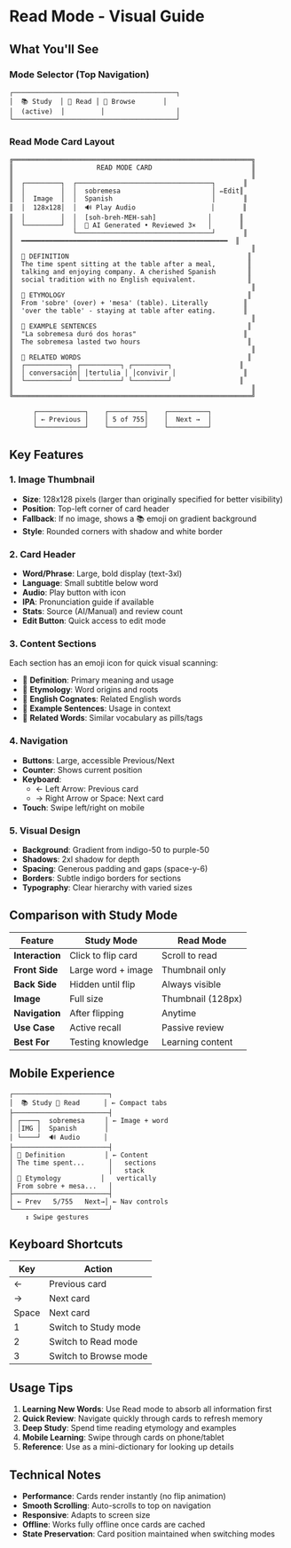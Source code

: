 # Read Mode - Visual Guide

## What You'll See

### Mode Selector (Top Navigation)
```
┌─────────────────────────────────────────┐
│  📚 Study  │ 📄 Read │ 📖 Browse       │
│  (active)  │         │                  │
└─────────────────────────────────────────┘
```

### Read Mode Card Layout

```
╔════════════════════════════════════════════════════════════╗
║                     READ MODE CARD                         ║
║                                                            ║
║  ┌─────────┐  ┌──────────────────────────────────┐       ║
║  │         │  │  sobremesa                       │ ✏️Edit║
║  │  Image  │  │  Spanish                         │       ║
║  │  128x128│  │  🔊 Play Audio                   │       ║
║  │         │  │  [soh-breh-MEH-sah]             │       ║
║  └─────────┘  │  🤖 AI Generated • Reviewed 3×   │       ║
║               └──────────────────────────────────┘       ║
║  ━━━━━━━━━━━━━━━━━━━━━━━━━━━━━━━━━━━━━━━━━━━━━━━━━━━━  ║
║                                                            ║
║  📖 DEFINITION                                             ║
║  The time spent sitting at the table after a meal,        ║
║  talking and enjoying company. A cherished Spanish        ║
║  social tradition with no English equivalent.             ║
║                                                            ║
║  🌱 ETYMOLOGY                                              ║
║  From 'sobre' (over) + 'mesa' (table). Literally         ║
║  'over the table' - staying at table after eating.       ║
║                                                            ║
║  💬 EXAMPLE SENTENCES                                      ║
║  "La sobremesa duró dos horas"                           ║
║  The sobremesa lasted two hours                           ║
║                                                            ║
║  🔀 RELATED WORDS                                          ║
║  ┌───────────┐ ┌──────────┐ ┌─────────┐                 ║
║  │ conversación│ │tertulia │ │convivir │                 ║
║  └───────────┘ └──────────┘ └─────────┘                 ║
║                                                            ║
╚════════════════════════════════════════════════════════════╝

      ┌────────────┐    ┌─────────┐    ┌──────────┐
      │ ← Previous │    │ 5 of 755│    │  Next →  │
      └────────────┘    └─────────┘    └──────────┘
```

## Key Features

### 1. Image Thumbnail
- **Size**: 128x128 pixels (larger than originally specified for better visibility)
- **Position**: Top-left corner of card header
- **Fallback**: If no image, shows a 📚 emoji on gradient background
- **Style**: Rounded corners with shadow and white border

### 2. Card Header
- **Word/Phrase**: Large, bold display (text-3xl)
- **Language**: Small subtitle below word
- **Audio**: Play button with icon
- **IPA**: Pronunciation guide if available
- **Stats**: Source (AI/Manual) and review count
- **Edit Button**: Quick access to edit mode

### 3. Content Sections
Each section has an emoji icon for quick visual scanning:
- 📖 **Definition**: Primary meaning and usage
- 🌱 **Etymology**: Word origins and roots
- 🔗 **English Cognates**: Related English words
- 💬 **Example Sentences**: Usage in context
- 🔀 **Related Words**: Similar vocabulary as pills/tags

### 4. Navigation
- **Buttons**: Large, accessible Previous/Next
- **Counter**: Shows current position
- **Keyboard**: 
  - ← Left Arrow: Previous card
  - → Right Arrow or Space: Next card
- **Touch**: Swipe left/right on mobile

### 5. Visual Design
- **Background**: Gradient from indigo-50 to purple-50
- **Shadows**: 2xl shadow for depth
- **Spacing**: Generous padding and gaps (space-y-6)
- **Borders**: Subtle indigo borders for sections
- **Typography**: Clear hierarchy with varied sizes

## Comparison with Study Mode

| Feature | Study Mode | Read Mode |
|---------|-----------|-----------|
| **Interaction** | Click to flip card | Scroll to read |
| **Front Side** | Large word + image | Thumbnail only |
| **Back Side** | Hidden until flip | Always visible |
| **Image** | Full size | Thumbnail (128px) |
| **Navigation** | After flipping | Anytime |
| **Use Case** | Active recall | Passive review |
| **Best For** | Testing knowledge | Learning content |

## Mobile Experience

```
┌────────────────────────┐
│  📚 Study 📄 Read      │ ← Compact tabs
├────────────────────────┤
│ ┌────┐  sobremesa     │ ← Image + word
│ │IMG │  Spanish       │
│ └────┘  🔊 Audio      │
├────────────────────────┤
│ 📖 Definition          │ ← Content
│ The time spent...      │   sections
│                        │   stack
│ 🌱 Etymology          │   vertically
│ From sobre + mesa...   │
├────────────────────────┤
│ ← Prev   5/755   Next→│ ← Nav controls
└────────────────────────┘
    ↕️ Swipe gestures
```

## Keyboard Shortcuts

| Key | Action |
|-----|--------|
| ← | Previous card |
| → | Next card |
| Space | Next card |
| 1 | Switch to Study mode |
| 2 | Switch to Read mode |
| 3 | Switch to Browse mode |

## Usage Tips

1. **Learning New Words**: Use Read mode to absorb all information first
2. **Quick Review**: Navigate quickly through cards to refresh memory
3. **Deep Study**: Spend time reading etymology and examples
4. **Mobile Learning**: Swipe through cards on phone/tablet
5. **Reference**: Use as a mini-dictionary for looking up details

## Technical Notes

- **Performance**: Cards render instantly (no flip animation)
- **Smooth Scrolling**: Auto-scrolls to top on navigation
- **Responsive**: Adapts to screen size
- **Offline**: Works fully offline once cards are cached
- **State Preservation**: Card position maintained when switching modes

